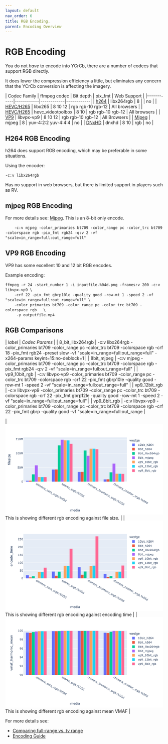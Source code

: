 ```yaml
---
layout: default
nav_order: 6
title: RGB Encoding.
parent: Encoding Overview
---
```


# RGB Encoding <a name="rgbencode"></a>
You do not *have* to encode into YCrCb, there are a number of codecs that support RGB directly.

It does lower the compression efficiency a little, but eliminates any concern that the YCrCb conversion is affecting the imagery.

| Codec Family | ffmpeg codec | Bit depth |  pix_fmt | Web Support | 
|------------|------------|------------|------------|
| [h264](Encodeh264.html) | libx264rgb | 8 |  | no | 
| [HEVC/H265](EncodeHevc.html) | libx265 | 8 10 12 | rgb rgb-10 rgb-12 | All browsers | 
| [HEVC/H265](EncodeHevc.html) | hevc_videotoolbox | 8 10 | rgb rgb-10 rgb-12 | All browsers | 
| [VP9](EncodeVP9.html) | libvpx-vp9 | 8 10 12 | rgb rgb-10 rgb-12 | All Browsers | 
| [Mjpeg](EncodeMJPEG.html) | mjpeg | 8 | yuv-4:2:2 yuv-4:4:4 | no | 
| [DNxHD](EncodeDNXHD.html) | dnxhd | 8 10 | rgb | no | 


## H264 RGB Encoding

h264 does support RGB encoding, which may be preferable in some situations.

Using the encoder:
```
-c:v libx264rgb
```

Has no support in web browsers, but there is limited support in players such as RV.

## mjpeg RGB Encoding

For more details see: [Mjpeg](EncodeMJPEG.html). This is an 8-bit only encode.

```
	-c:v mjpeg -color_primaries bt709 -color_range pc -color_trc bt709 -colorspace rgb -pix_fmt rgb24 -q:v 2 -vf "scale=in_range=full:out_range=full"
```

## VP9 RGB Encoding

VP9 has some excellent 10 and 12 bit RGB encodes.

Example encoding:

<!---
name: test_vp9
sources: 
- sourceimages/chip-chart-1080-16bit-noicc.png.yml
comparisontest:
   - testtype: idiff
   - testtype: assertresults
     tests:
     - assert: less
       value: max_error
       less: 0.00195
-->
```
ffmpeg -r 24 -start_number 1 -i inputfile.%04d.png -frames:v 200 -c:v libvpx-vp9 \
    -crf 22 -pix_fmt gbrp10le -quality good -row-mt 1 -speed 2 -vf "scale=in_range=full:out_range=full" \
    -color_primaries bt709 -color_range pc -color_trc bt709 -colorspace rgb   \
     -y outputfile.mp4
```


## RGB Comparisons


| *label* | *Codec Params* |
| 8_bit_libx264rgb | -c:v libx264rgb -color_primaries bt709 -color_range pc -color_trc bt709 -colorspace rgb -crf 18 -pix_fmt rgb24 -preset slow -vf "scale=in_range=full:out_range=full" -x264-params keyint=15:no-deblock=1 |
| 8bit_mjpeg | -c:v mjpeg -color_primaries bt709 -color_range pc -color_trc bt709 -colorspace rgb -pix_fmt rgb24 -q:v 2 -vf "scale=in_range=full:out_range=full" |
| vp9_10bit_rgb | -c:v libvpx-vp9 -color_primaries bt709 -color_range pc -color_trc bt709 -colorspace rgb -crf 22 -pix_fmt gbrp10le -quality good -row-mt 1 -speed 2 -vf "scale=in_range=full:out_range=full" |
| vp9_12bit_rgb | -c:v libvpx-vp9 -color_primaries bt709 -color_range pc -color_trc bt709 -colorspace rgb -crf 22 -pix_fmt gbrp12le -quality good -row-mt 1 -speed 2 -vf "scale=in_range=full:out_range=full" |
| vp9_8bit_rgb | -c:v libvpx-vp9 -color_primaries bt709 -color_range pc -color_trc bt709 -colorspace rgb -crf 22 -pix_fmt gbrp -quality good -vf "scale=in_range=full:out_range |

| ![](enctests/reference-results/rgb-tests-filesize.png) This is showing different rgb encoding against file size. |
| ![](enctests/reference-results/rgb-tests-encode_time.png) This is showing different rgb encoding against encoding time |
| ![](enctests/reference-results/rgb-tests-vmaf_harmonic_mean.png) This is showing different rgb encoding against mean VMAF |



For more details see:
   * [Comparing full-range vs. tv range](https://academysoftwarefoundation.github.io/EncodingGuidelines/tests/greyramp-fulltv/compare.html)
   * [Encoding Guide](Encoding.html#range)

